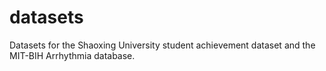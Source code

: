 # datasets
Datasets for the Shaoxing University student achievement dataset and the MIT-BIH Arrhythmia database.
